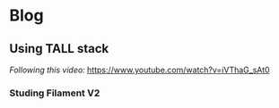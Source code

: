 # Blog

## Using TALL stack

*Following this video:* 
https://www.youtube.com/watch?v=iVThaG_sAt0

### Studing Filament V2